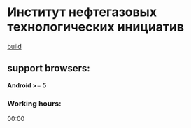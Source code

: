 # Институт нефтегазовых технологических инициатив
[build](https://lk-inti.iidea.agency/)

## support browsers:
**Android >= 5**

### Working hours:
00:00